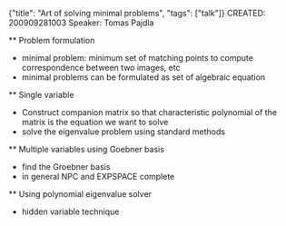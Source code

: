 {"title": "Art of solving minimal problems", "tags": ["talk"]}
CREATED: 200909281003
Speaker: Tomas Pajdla

** Problem formulation
 * minimal problem: minimum set of matching points to compute correspondence between two images, etc
 * minimal problems can be formulated as set of algebraic equation

** Single variable
 * Construct companion matrix so that characteristic polynomial of the matrix is the equation we want to solve
 * solve the eigenvalue problem using standard methods

** Multiple variables using Goebner basis
 * find the Groebner basis
 * in general NPC and EXPSPACE complete

** Using polynomial eigenvalue solver
 * hidden variable technique
